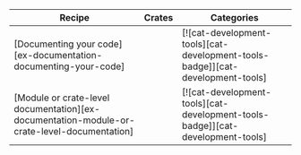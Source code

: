 | Recipe | Crates | Categories |
|---|---|---|
| [Documenting your code][ex-documentation-documenting-your-code] |  | [![cat-development-tools][cat-development-tools-badge]][cat-development-tools] |
| [Module or crate-level documentation][ex-documentation-module-or-crate-level-documentation] |  | [![cat-development-tools][cat-development-tools-badge]][cat-development-tools] |
